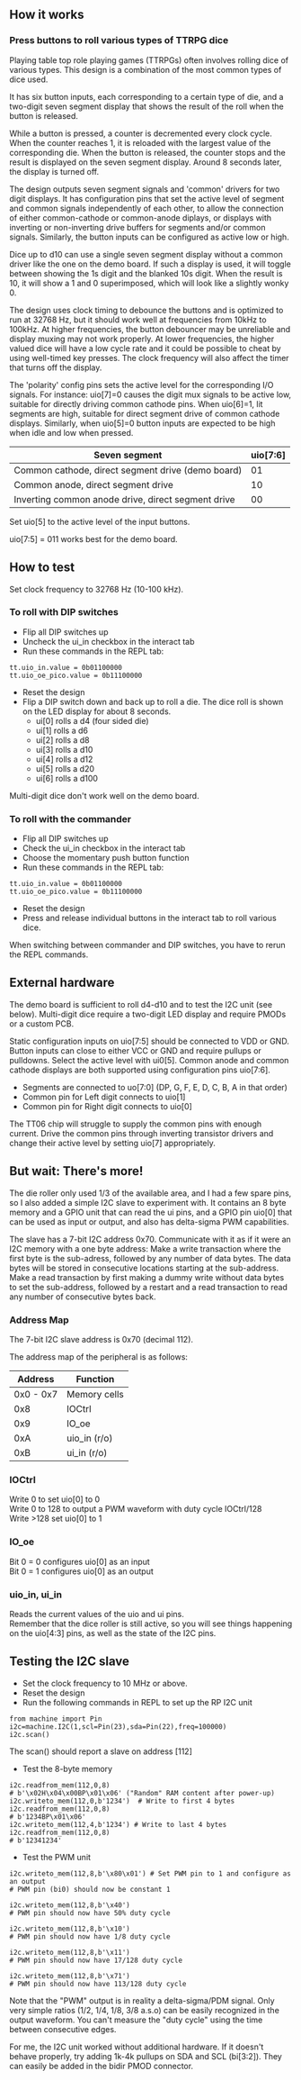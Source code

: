 ## How it works

### Press buttons to roll various types of TTRPG dice

Playing table top role playing games (TTRPGs) often involves rolling dice of various types.
This design is a combination of the most common types of dice used.

It has six button inputs, each corresponding to a certain type of die, and a two-digit seven segment display that shows the result of the roll when the button is released.

While a button is pressed, a counter is decremented every clock cycle. When the counter reaches 1, it is reloaded with the largest value of the corresponding die. When the button is released, the counter stops and the result is displayed on the seven segment display. Around 8 seconds later, the display is turned off.

The design outputs seven segment signals and 'common' drivers for two digit displays. It has configuration pins that set the active level of segment and common signals independently of each other, to allow the connection of either common-cathode or common-anode diplays, or displays with inverting or non-inverting drive buffers for segments and/or common signals. Similarly, the button inputs can be configured as active low or high.

Dice up to d10 can use a single seven segment display without a common driver like the one on the demo board. If such a display is used, it will toggle between showing the 1s digit and the blanked 10s digit. When the result is 10, it will show a 1 and 0 superimposed, which will look like a slightly wonky 0.

The design uses clock timing to debounce the buttons and is optimized to run at 32768 Hz, but it should work well at frequencies from 10kHz to 100kHz. At higher frequencies, the button debouncer may be unreliable and display muxing may not work properly. At lower frequencies, the higher valued dice will have a low cycle rate and it could be possible to cheat by using well-timed key presses. The clock frequency will also affect the timer that turns off the display.

The 'polarity' config pins sets the active level for the corresponding I/O signals. For instance: uio[7]=0 causes the digit mux signals to be active low, suitable for directly driving common cathode pins. When uio[6]=1, lit segments are high, suitable for direct segment drive of common cathode displays. Similarly, when uio[5]=0 button inputs are expected to be high when idle and low when pressed.

| Seven segment                                       | uio[7:6] |
| ----------------------------------------------------| -------- |
| Common cathode, direct segment drive (demo board)   | 01       |
| Common anode, direct segment drive                  | 10       |
| Inverting common anode drive, direct segment drive  | 00       |

Set uio[5] to the active level of the input buttons.

uio[7:5] = 011 works best for the demo board.

## How to test

Set clock frequency to 32768 Hz (10-100 kHz).

### To roll with DIP switches
* Flip all DIP switches up
* Uncheck the ui_in checkbox in the interact tab
* Run these commands in the REPL tab:
```
tt.uio_in.value = 0b01100000
tt.uio_oe_pico.value = 0b11100000
```
* Reset the design
* Flip a DIP switch down and back up to roll a die.
The dice roll is shown on the LED display for about 8 seconds.
    - ui[0] rolls a d4 (four sided die)
    - ui[1] rolls a d6
    - ui[2] rolls a d8
    - ui[3] rolls a d10
    - ui[4] rolls a d12
    - ui[5] rolls a d20
    - ui[6] rolls a d100

Multi-digit dice don't work well on the demo board.

### To roll with the commander
* Flip all DIP switches up
* Check the ui_in checkbox in the interact tab
* Choose the momentary push button function
* Run these commands in the REPL tab:
```
tt.uio_in.value = 0b01100000
tt.uio_oe_pico.value = 0b11100000
```
* Reset the design
* Press and release individual buttons in the interact tab to roll various dice.

When switching between commander and DIP switches, you have to rerun the REPL commands.

## External hardware
The demo board is sufficient to roll d4-d10 and to test the I2C unit (see below).
Multi-digit dice require a two-digit LED display and require PMODs or a custom PCB.

Static configuration inputs on uio[7:5] should be connected to VDD or GND.
Button inputs can close to either VCC or GND and require pullups or pulldowns. Select the active level with ui0[5].
Common anode and common cathode displays are both supported using configuration pins uio[7:6].
* Segments are connected to uo[7:0] (DP, G, F, E, D, C, B, A in that order)
* Common pin for Left digit connects to uio[1]
* Common pin for Right digit connects to uio[0]

The TT06 chip will struggle to supply the common pins with enough current. Drive the common pins through inverting transistor drivers and change their active level by setting uio[7] appropriately.

## But wait: There's more!
The die roller only used 1/3 of the available area, and I had a few spare pins, so I also added a simple I2C slave to experiment with. It contains an 8 byte memory and a GPIO unit that can read the ui pins, and a GPIO pin uio[0] that can be used as input or output, and also has delta-sigma PWM capabilities.

The slave has a 7-bit I2C address 0x70. Communicate with it as if it were an I2C memory with a one byte address: Make a write transaction where the first byte is the sub-adress, followed by any number of data bytes. The data bytes will be stored in consecutive locations starting at the sub-address. Make a read transaction by first making a dummy write without data bytes to set the sub-address, followed by a restart and a read transaction to read any number of consecutive bytes back.

### Address Map
The 7-bit I2C slave address is 0x70 (decimal 112).  

The address map of the peripheral is as follows:

| Address   | Function     |
| --------- | ------------ |
| 0x0 - 0x7 | Memory cells |
| 0x8       | IOCtrl       |
| 0x9       | IO_oe        |
| 0xA       | uio_in (r/o) |
| 0xB       | ui_in (r/o)  |

### IOCtrl
Write 0 to set uio[0] to 0  
Write 0 to 128 to output a PWM waveform with duty cycle IOCtrl/128  
Write >128 set uio[0] to 1  

### IO_oe
Bit 0 = 0 configures uio[0] as an input  
Bit 0 = 1 configures uio[0] as an output  

### uio_in, ui_in
Reads the current values of the uio and ui pins.  
Remember that the dice roller is still active, so you will see things happening on the uio[4:3] pins, as well as the state of the I2C pins.

## Testing the I2C slave
* Set the clock frequency to 10 MHz or above.
* Reset the design
* Run the following commands in REPL to set up the RP I2C unit
```
from machine import Pin
i2c=machine.I2C(1,scl=Pin(23),sda=Pin(22),freq=100000)
i2c.scan()
```
The scan() should report a slave on address [112]
* Test the 8-byte memory
```
i2c.readfrom_mem(112,0,8)
# b'\x02H\x04\x00BP\x01\x06' ("Random" RAM content after power-up)
i2c.writeto_mem(112,0,b'1234')  # Write to first 4 bytes
i2c.readfrom_mem(112,0,8)
# b'1234BP\x01\x06'
i2c.writeto_mem(112,4,b'1234') # Write to last 4 bytes
i2c.readfrom_mem(112,0,8)
# b'12341234'
```
* Test the PWM unit
```
i2c.writeto_mem(112,8,b'\x80\x01') # Set PWM pin to 1 and configure as an output
# PWM pin (bi0) should now be constant 1

i2c.writeto_mem(112,8,b'\x40')
# PWM pin should now have 50% duty cycle

i2c.writeto_mem(112,8,b'\x10')
# PWM pin should now have 1/8 duty cycle

i2c.writeto_mem(112,8,b'\x11')
# PWM pin should now have 17/128 duty cycle

i2c.writeto_mem(112,8,b'\x71')
# PWM pin should now have 113/128 duty cycle
```
Note that the "PWM" output is in reality a delta-sigma/PDM signal. Only very simple ratios (1/2, 1/4, 1/8, 3/8 a.s.o) can be easily recognized in the output waveform. You can't measure the "duty cycle" using the time between consecutive edges.

For me, the I2C unit worked without additional hardware. If it doesn't behave properly, try adding 1k-4k pullups on SDA and SCL (bi[3:2]). They can easily be added in the bidir PMOD connector.
